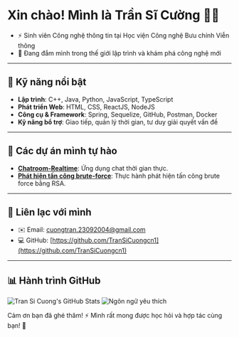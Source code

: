 # Xin chào! Mình là Trần Sĩ Cường 🧑‍💻

- ⚡ Sinh viên Công nghệ thông tin tại Học viện Công nghệ Bưu chính Viễn thông
- 🚀 Đang đắm mình trong thế giới lập trình và khám phá công nghệ mới

---

## 🎯 Kỹ năng nổi bật
- **Lập trình**: C++, Java, Python, JavaScript, TypeScript
- **Phát triển Web**: HTML, CSS, ReactJS, NodeJS
- **Công cụ & Framework**: Spring, Sequelize, GitHub, Postman, Docker
- **Kỹ năng bổ trợ**: Giao tiếp, quản lý thời gian, tư duy giải quyết vấn đề

---

## 🌟 Các dự án mình tự hào
- **[Chatroom-Realtime](https://github.com/TranSiCuongcn1/Chatroom-Realtime)**: Ứng dụng chat thời gian thực.
- **[Phát hiện tấn công brute-force](https://github.com/TranSiCuongcn1/brute-force-attack)**: Thực hành phát hiện tấn công brute force bằng RSA.

---

## 📩 Liên lạc với mình
- ✉️ Email: [cuongtran.23092004@gmail.com](mailto:cuongtran.23092004@gmail.com)
- 💻 GitHub: [https://github.com/TranSiCuongcn1](https://github.com/TranSiCuongcn1)

---

## 📊 Hành trình GitHub
![Tran Si Cuong's GitHub Stats](https://github-readme-stats.vercel.app/api?username=TranSiCuongcn1&show_icons=true&theme=radical)
![Ngôn ngữ yêu thích](https://github-readme-stats.vercel.app/api/top-langs/?username=TranSiCuongcn1&layout=compact&theme=radical)

Cảm ơn bạn đã ghé thăm! ⚡ Mình rất mong được học hỏi và hợp tác cùng bạn! 🚀
